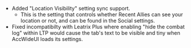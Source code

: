 - Added "Location Visibility" setting sync support.
  - This is the setting that controls whether Recent Allies can see your location or not, and can be found in the Social settings.
- Fixed incompatibilty with Leatrix Plus where enabling "hide the combat log" within LTP would cause the tab's text to be visible and tiny when AccWideUI loads its settings.